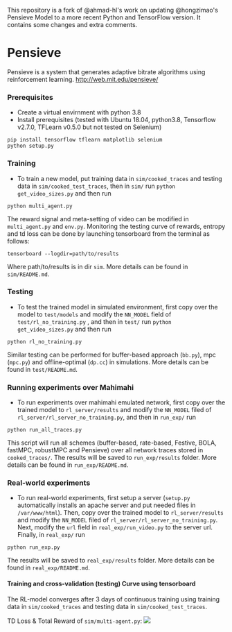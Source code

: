 This repository is a fork of @ahmad-hl's work on updating @hongzimao's Pensieve Model to a more recent Python and TensorFlow version.
It contains some changes and extra comments.

# Pensieve
Pensieve is a system that generates adaptive bitrate algorithms using reinforcement learning.
http://web.mit.edu/pensieve/

### Prerequisites
- Create a virtual envirnment with python 3.8
- Install prerequisites (tested with Ubuntu 18.04, python3.8, Tensorflow v2.7.0, TFLearn v0.5.0 but not tested on Selenium)
```
pip install tensorflow tflearn matplotlib selenium
python setup.py
```

### Training
- To train a new model, put training data in `sim/cooked_traces` and testing data in `sim/cooked_test_traces`, then in `sim/` run `python get_video_sizes.py` and then run
```
python multi_agent.py
```

The reward signal and meta-setting of video can be modified in `multi_agent.py` and `env.py`.
Monitoring the testing curve of rewards, entropy and td loss can be done by launching tensorboard from the terminal as follows:
```
tensorboard --logdir=path/to/results
```
Where path/to/results is in dir `sim`. More details can be found in `sim/README.md`.

### Testing
- To test the trained model in simulated environment, first copy over the model to `test/models` and modify the `NN_MODEL` field of `test/rl_no_training.py` , and then in `test/` run `python get_video_sizes.py` and then run 
```
python rl_no_training.py
```

Similar testing can be performed for buffer-based approach (`bb.py`), mpc (`mpc.py`) and offline-optimal (`dp.cc`) in simulations. More details can be found in `test/README.md`.

### Running experiments over Mahimahi
- To run experiments over mahimahi emulated network, first copy over the trained model to `rl_server/results` and modify the `NN_MODEL` filed of `rl_server/rl_server_no_training.py`, and then in `run_exp/` run
```
python run_all_traces.py
```
This script will run all schemes (buffer-based, rate-based, Festive, BOLA, fastMPC, robustMPC and Pensieve) over all network traces stored in `cooked_traces/`. The results will be saved to `run_exp/results` folder. More details can be found in `run_exp/README.md`.

### Real-world experiments
- To run real-world experiments, first setup a server (`setup.py` automatically installs an apache server and put needed files in `/var/www/html`). Then, copy over the trained model to `rl_server/results` and modify the `NN_MODEL` filed of `rl_server/rl_server_no_training.py`. Next, modify the `url` field in `real_exp/run_video.py` to the server url. Finally, in `real_exp/` run
```
python run_exp.py
```
The results will be saved to `real_exp/results` folder. More details can be found in `real_exp/README.md`.

#### Training and cross-validation (testing) Curve using tensorboard
The RL-model converges after 3 days of continuous training using training data in `sim/cooked_traces` and testing data in `sim/cooked_test_traces`.

TD Loss & Total Reward of `sim/multi-agent.py`: <img src="./sim/cross-validation.png">
